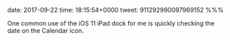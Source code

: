 date: 2017-09-22
time: 18:15:54+0000
tweet: 911292990097969152
%%%

One common use of the iOS 11 iPad dock for me is quickly checking the date on the Calendar icon.
